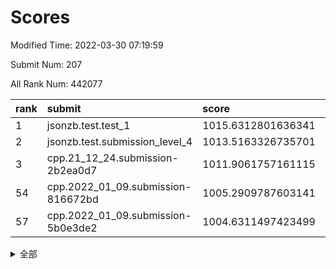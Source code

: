 # Scores

Modified Time: 2022-03-30 07:19:59

Submit Num: 207

All Rank Num: 442077

| rank |               submit               |       score        |       sigma        | pk_num |
| :--- | :--------------------------------- | :----------------- | :----------------- | :----- |
| 1    | jsonzb.test.test_1                 | 1015.6312801636341 | 0.8289191369714335 | 8541   |
| 2    | jsonzb.test.submission_level_4     | 1013.5163326735701 | 0.823084874259395  | 8540   |
| 3    | cpp.21_12_24.submission-2b2ea0d7   | 1011.9061757161115 | 0.791177220271954  | 8538   |
| 54   | cpp.2022_01_09.submission-816672bd | 1005.2909787603141 | 0.7139405991136032 | 8549   |
| 57   | cpp.2022_01_09.submission-5b0e3de2 | 1004.6311497423499 | 0.7208732426784467 | 8544   |


<details>
<summary>全部</summary>

| rank |                 submit                 |       score        |       sigma        | pk_num |
| :--- | :------------------------------------- | :----------------- | :----------------- | :----- |
| 1    | jsonzb.test.test_1                     | 1015.6312801636341 | 0.8289191369714335 | 8541   |
| 2    | jsonzb.test.submission_level_4         | 1013.5163326735701 | 0.823084874259395  | 8540   |
| 3    | cpp.21_12_24.submission-2b2ea0d7       | 1011.9061757161115 | 0.791177220271954  | 8538   |
| 4    | gobigger.level_3.submission_level_3_26 | 1011.5285470419182 | 0.7738291726470599 | 8546   |
| 5    | gobigger.level_3.submission_level_3_33 | 1011.4063157497816 | 0.7705241589617545 | 8540   |
| 6    | gobigger.level_3.submission_level_3_31 | 1011.2917245998419 | 0.7591484014999481 | 8545   |
| 7    | gobigger.level_3.submission_level_3_39 | 1010.9864189127554 | 0.7727633262329648 | 8540   |
| 8    | gobigger.level_3.submission_level_3_46 | 1010.9798826471675 | 0.7682837225638133 | 8545   |
| 9    | gobigger.level_3.submission_level_3_42 | 1010.7177383561476 | 0.7811271544349342 | 8540   |
| 10   | gobigger.level_3.submission_level_3_18 | 1010.6475941195963 | 0.7558078961685734 | 8543   |
| 11   | gobigger.level_3.submission_level_3_2  | 1010.4513779960837 | 0.7750951953652102 | 8545   |
| 12   | gobigger.level_3.submission_level_3_47 | 1010.3708643197439 | 0.7628373125065863 | 8546   |
| 13   | gobigger.level_3.submission_level_3_15 | 1010.2646888681369 | 0.7558566502237433 | 8540   |
| 14   | gobigger.level_3.submission_level_3_6  | 1010.2520557450736 | 0.7646042741456188 | 8542   |
| 15   | gobigger.level_3.submission_level_3_22 | 1010.2432423442035 | 0.7707105715254478 | 8539   |
| 16   | gobigger.level_3.submission_level_3_44 | 1010.2309788252696 | 0.7781581966729587 | 8541   |
| 17   | gobigger.level_3.submission_level_3_16 | 1010.1655724423882 | 0.7598172733767898 | 8543   |
| 18   | gobigger.level_3.submission_level_3_1  | 1010.1117262729938 | 0.733934716325586  | 8539   |
| 19   | gobigger.level_3.submission_level_3_5  | 1010.0881633041516 | 0.7562860828383494 | 8545   |
| 20   | gobigger.level_3.submission_level_3_35 | 1010.0333343149135 | 0.7461297726307156 | 8540   |
| 21   | gobigger.level_3.submission_level_3_28 | 1010.0305140142567 | 0.7460249306300321 | 8546   |
| 22   | gobigger.level_3.submission_level_3_40 | 1009.9508826254437 | 0.76886657956952   | 8548   |
| 23   | gobigger.level_3.submission_level_3_11 | 1009.9352243608531 | 0.7596470443803569 | 8545   |
| 24   | gobigger.level_3.submission_level_3_4  | 1009.9182714376681 | 0.7543971928469896 | 8546   |
| 25   | gobigger.level_3.submission_level_3_43 | 1009.9082470205033 | 0.7517624993357832 | 8541   |
| 26   | gobigger.level_3.submission_level_3_23 | 1009.8881502579977 | 0.7673170503629284 | 8544   |
| 27   | gobigger.level_3.submission_level_3_24 | 1009.8521076437535 | 0.7471577113275293 | 8539   |
| 28   | gobigger.level_3.submission_level_3_21 | 1009.8488151197452 | 0.7645898010341413 | 8537   |
| 29   | gobigger.level_3.submission_level_3_13 | 1009.7912475549003 | 0.7620161334688255 | 8541   |
| 30   | gobigger.level_3.submission_level_3_48 | 1009.7371563575865 | 0.7413098230818976 | 8543   |
| 31   | gobigger.level_3.submission_level_3_37 | 1009.6657529884385 | 0.7537200022938203 | 8541   |
| 32   | gobigger.level_3.submission_level_3_17 | 1009.5891307302236 | 0.7673678322372561 | 8543   |
| 33   | gobigger.level_3.submission_level_3_41 | 1009.5757052159622 | 0.7455731949157426 | 8544   |
| 34   | gobigger.level_3.submission_level_3_38 | 1009.5511735575271 | 0.7657063893202088 | 8542   |
| 35   | gobigger.level_3.submission_level_3_0  | 1009.5043060007549 | 0.7800978403975685 | 8545   |
| 36   | gobigger.level_3.submission_level_3_10 | 1009.4565253850976 | 0.7429926754966464 | 8543   |
| 37   | gobigger.level_3.submission_level_3_19 | 1009.4269236311942 | 0.7499103542749036 | 8540   |
| 38   | gobigger.level_3.submission_level_3_30 | 1009.3983929159607 | 0.7525633443660767 | 8545   |
| 39   | gobigger.level_3.submission_level_3_45 | 1009.3711787985137 | 0.7513138868226574 | 8541   |
| 40   | gobigger.level_3.submission_level_3_8  | 1009.3537332047747 | 0.7595274895563358 | 8547   |
| 41   | gobigger.level_3.submission_level_3_14 | 1009.333312246073  | 0.756828687728138  | 8542   |
| 42   | gobigger.level_3.submission_level_3_29 | 1009.2979835775013 | 0.7499158230695631 | 8542   |
| 43   | gobigger.level_3.submission_level_3_25 | 1009.2976396562707 | 0.756528132625765  | 8544   |
| 44   | gobigger.level_3.submission_level_3_32 | 1009.2495496264968 | 0.7551806005330371 | 8544   |
| 45   | gobigger.level_3.submission_level_3_12 | 1009.1238421073754 | 0.7623887397195946 | 8545   |
| 46   | gobigger.level_3.submission_level_3_27 | 1009.1002317486079 | 0.7518538705090643 | 8540   |
| 47   | gobigger.level_3.submission_level_3_34 | 1009.0347225193356 | 0.749038091021579  | 8546   |
| 48   | gobigger.level_3.submission_level_3_3  | 1009.029839083463  | 0.7786089687359201 | 8542   |
| 49   | gobigger.level_3.submission_level_3_36 | 1008.6935566427842 | 0.7539681749640355 | 8541   |
| 50   | gobigger.level_3.submission_level_3_7  | 1008.5820317805154 | 0.7295041409358182 | 8543   |
| 51   | gobigger.level_3.submission_level_3_20 | 1008.5724633787573 | 0.7446178394971001 | 8539   |
| 52   | gobigger.level_3.submission_level_3_49 | 1008.4206344674494 | 0.7546166883269099 | 8537   |
| 53   | gobigger.level_3.submission_level_3_9  | 1008.3640242679699 | 0.7413749249599082 | 8545   |
| 54   | cpp.2022_01_09.submission-816672bd     | 1005.2909787603141 | 0.7139405991136032 | 8549   |
| 55   | gobigger.level_1.submission_level_1_41 | 1004.726222105335  | 0.7159091067377081 | 8540   |
| 56   | gobigger.level_1.submission_level_1_37 | 1004.7182618349808 | 0.7057242687249227 | 8544   |
| 57   | cpp.2022_01_09.submission-5b0e3de2     | 1004.6311497423499 | 0.7208732426784467 | 8544   |
| 58   | gobigger.level_1.submission_level_1_20 | 1004.3649579457447 | 0.7157551259366639 | 8543   |
| 59   | gobigger.level_1.submission_level_1_31 | 1004.3402742644969 | 0.7059586373853818 | 8544   |
| 60   | gobigger.level_1.submission_level_1_8  | 1004.3164048191846 | 0.7137323820534279 | 8542   |
| 61   | gobigger.level_1.submission_level_1_14 | 1004.1804135631172 | 0.7151286303100287 | 8546   |
| 62   | gobigger.level_1.submission_level_1_1  | 1004.0871907691813 | 0.7270406662708928 | 8543   |
| 63   | gobigger.level_1.submission_level_1_18 | 1004.0582153333415 | 0.7169979384495714 | 8543   |
| 64   | gobigger.level_1.submission_level_1_48 | 1003.9634867765192 | 0.7190292648606245 | 8546   |
| 65   | gobigger.level_1.submission_level_1_43 | 1003.815634469947  | 0.7169557341389426 | 8543   |
| 66   | gobigger.level_1.submission_level_1_17 | 1003.8120663133675 | 0.7101903056450749 | 8543   |
| 67   | gobigger.level_1.submission_level_1_42 | 1003.7521391280641 | 0.7144568612298313 | 8546   |
| 68   | gobigger.level_1.submission_level_1_34 | 1003.6130457150014 | 0.7076689877541078 | 8543   |
| 69   | gobigger.level_1.submission_level_1_47 | 1003.4682726055205 | 0.7149601941420262 | 8541   |
| 70   | gobigger.level_1.submission_level_1_2  | 1003.4639673396922 | 0.721274652179158  | 8536   |
| 71   | gobigger.level_1.submission_level_1_30 | 1003.4166171973718 | 0.7158238508695802 | 8537   |
| 72   | gobigger.level_1.submission_level_1_27 | 1003.4125421462178 | 0.7269997169448618 | 8537   |
| 73   | gobigger.level_1.submission_level_1_15 | 1003.3642892293454 | 0.7075679619327442 | 8541   |
| 74   | gobigger.level_1.submission_level_1_11 | 1003.36384327324   | 0.7215846621980335 | 8548   |
| 75   | gobigger.level_1.submission_level_1_49 | 1003.304313551621  | 0.7066172446856568 | 8543   |
| 76   | gobigger.level_1.submission_level_1_19 | 1003.3031857515051 | 0.703146480964974  | 8543   |
| 77   | gobigger.level_1.submission_level_1_9  | 1003.2976706238722 | 0.712868573366482  | 8548   |
| 78   | gobigger.level_1.submission_level_1_12 | 1003.205436917953  | 0.7140816012576511 | 8543   |
| 79   | gobigger.level_1.submission_level_1_39 | 1003.1589426248497 | 0.725359431918305  | 8541   |
| 80   | gobigger.level_1.submission_level_1_46 | 1003.1045442998874 | 0.7126201245661146 | 8540   |
| 81   | gobigger.level_1.submission_level_1_24 | 1003.0947821340059 | 0.7162248511987209 | 8543   |
| 82   | gobigger.level_1.submission_level_1_25 | 1003.0623485329446 | 0.7179399175780753 | 8539   |
| 83   | gobigger.level_1.submission_level_1_33 | 1003.0609473815456 | 0.7057986170885615 | 8542   |
| 84   | gobigger.level_1.submission_level_1_0  | 1003.0526455653498 | 0.7164284227855794 | 8538   |
| 85   | gobigger.level_1.submission_level_1_26 | 1003.0494023468956 | 0.7179228545433595 | 8543   |
| 86   | gobigger.level_1.submission_level_1_28 | 1002.9650717612417 | 0.6963199984909622 | 8536   |
| 87   | gobigger.level_1.submission_level_1_4  | 1002.9281977298482 | 0.7194654353583302 | 8539   |
| 88   | gobigger.level_1.submission_level_1_38 | 1002.9021268170951 | 0.7298038653565782 | 8547   |
| 89   | gobigger.level_1.submission_level_1_16 | 1002.8721001175578 | 0.7174470935403852 | 8542   |
| 90   | gobigger.level_1.submission_level_1_36 | 1002.8417950659156 | 0.7092406059199609 | 8545   |
| 91   | gobigger.level_1.submission_level_1_23 | 1002.8330578401143 | 0.7187591191625808 | 8546   |
| 92   | gobigger.level_1.submission_level_1_44 | 1002.8175287839709 | 0.6985967951939264 | 8545   |
| 93   | gobigger.level_1.submission_level_1_40 | 1002.8046433672312 | 0.7172371096821707 | 8546   |
| 94   | gobigger.level_1.submission_level_1_21 | 1002.7654496217434 | 0.7165789088066931 | 8536   |
| 95   | gobigger.level_1.submission_level_1_5  | 1002.730121508048  | 0.7113385092288673 | 8545   |
| 96   | gobigger.level_1.submission_level_1_45 | 1002.7163215878901 | 0.7075557088698265 | 8543   |
| 97   | gobigger.level_1.submission_level_1_10 | 1002.6767953800678 | 0.7046442056737818 | 8544   |
| 98   | gobigger.level_1.submission_level_1_7  | 1002.6396954820825 | 0.7104532213210734 | 8541   |
| 99   | gobigger.level_1.submission_level_1_35 | 1002.5903323230665 | 0.7210419212173648 | 8543   |
| 100  | gobigger.level_1.submission_level_1_29 | 1002.5229205241401 | 0.7230687701877381 | 8540   |
| 101  | gobigger.level_1.submission_level_1_6  | 1002.4629375150142 | 0.7151704381204448 | 8546   |
| 102  | gobigger.level_1.submission_level_1_13 | 1002.3023507198031 | 0.7162060021684964 | 8542   |
| 103  | gobigger.level_1.submission_level_1_32 | 1001.7786153889382 | 0.7022818841206275 | 8542   |
| 104  | gobigger.level_1.submission_level_1_3  | 1001.7188670081752 | 0.7155220495944138 | 8544   |
| 105  | gobigger.level_1.submission_level_1_22 | 1001.6355082675052 | 0.7161704291105551 | 8537   |
| 106  | gobigger.random.submission_random_15   | 997.7362049271449  | 0.7080015055713637 | 8544   |
| 107  | gobigger.random.submission_random_39   | 997.5685178045734  | 0.7141539495822447 | 8546   |
| 108  | gobigger.random.submission_random_47   | 997.4719277376721  | 0.7108544852440811 | 8545   |
| 109  | gobigger.random.submission_random_29   | 997.0070621434021  | 0.70096332793421   | 8538   |
| 110  | gobigger.random.submission_random_21   | 996.9521155327928  | 0.7120204200822492 | 8543   |
| 111  | gobigger.random.submission_random_18   | 996.9487341964252  | 0.7118117258713723 | 8541   |
| 112  | gobigger.random.submission_random_19   | 996.7722119346413  | 0.7127434885224437 | 8542   |
| 113  | gobigger.random.submission_random_26   | 996.7539269929084  | 0.7053575347640902 | 8536   |
| 114  | gobigger.random.submission_random_30   | 996.7408553784085  | 0.7169199472272699 | 8546   |
| 115  | gobigger.random.submission_random_8    | 996.6987794997825  | 0.7146062953220333 | 8542   |
| 116  | gobigger.random.submission_random_36   | 996.4966228164011  | 0.7153877262717261 | 8547   |
| 117  | gobigger.random.submission_random_1    | 996.4085634946949  | 0.7169137301475066 | 8543   |
| 118  | gobigger.random.submission_random_31   | 996.4039934212988  | 0.715836393303913  | 8542   |
| 119  | gobigger.random.submission_random_12   | 996.3989275436098  | 0.7162031005857654 | 8540   |
| 120  | gobigger.random.submission_random_16   | 996.3704643525662  | 0.7032319620515994 | 8546   |
| 121  | gobigger.random.submission_random_25   | 996.3146154198815  | 0.7074008036795579 | 8548   |
| 122  | gobigger.random.submission_random_17   | 996.3044073780233  | 0.709465852642779  | 8537   |
| 123  | gobigger.random.submission_random_42   | 996.2641199286568  | 0.716141261192373  | 8542   |
| 124  | gobigger.random.submission_random_23   | 996.2576780541343  | 0.7130042974939867 | 8541   |
| 125  | gobigger.random.submission_random_24   | 996.1215132297963  | 0.7010844345569007 | 8544   |
| 126  | gobigger.random.submission_random_37   | 996.0814381220265  | 0.7113375359910531 | 8540   |
| 127  | gobigger.random.submission_random_27   | 996.0757559269986  | 0.7193666726358364 | 8541   |
| 128  | gobigger.random.submission_random_2    | 996.0547722516403  | 0.7060301451175736 | 8546   |
| 129  | gobigger.random.submission_random_0    | 996.0521118515597  | 0.6989399526616669 | 8543   |
| 130  | gobigger.random.submission_random_41   | 996.000679092824   | 0.7137670332006013 | 8545   |
| 131  | gobigger.random.submission_random_6    | 995.98128820565    | 0.7131837858484162 | 8545   |
| 132  | gobigger.random.submission_random_43   | 995.9739811090558  | 0.6999362710695041 | 8545   |
| 133  | gobigger.random.submission_random_5    | 995.880479512876   | 0.7194475052395803 | 8543   |
| 134  | gobigger.random.submission_random_9    | 995.8348652298329  | 0.7133865713428249 | 8541   |
| 135  | gobigger.random.submission_random_32   | 995.8067099675355  | 0.7054250652713189 | 8542   |
| 136  | gobigger.random.submission_random_22   | 995.8058496943023  | 0.7157321577655819 | 8541   |
| 137  | gobigger.random.submission_random_34   | 995.7911331730253  | 0.7144128602226447 | 8538   |
| 138  | gobigger.random.submission_random_49   | 995.758505954384   | 0.7045269578281551 | 8544   |
| 139  | gobigger.random.submission_random_7    | 995.7454992115504  | 0.7059194199052601 | 8545   |
| 140  | gobigger.random.submission_random_13   | 995.7298069095702  | 0.7113806911881917 | 8545   |
| 141  | gobigger.random.submission_random_33   | 995.7143975460397  | 0.7104187903662419 | 8545   |
| 142  | gobigger.random.submission_random_45   | 995.5785388537739  | 0.7137989401155487 | 8542   |
| 143  | gobigger.random.submission_random_3    | 995.5553537304781  | 0.7241929065214121 | 8550   |
| 144  | gobigger.random.submission_random_48   | 995.5375665079735  | 0.7176531478328443 | 8541   |
| 145  | gobigger.random.submission_random_35   | 995.5093866162129  | 0.7270051647830126 | 8541   |
| 146  | gobigger.random.submission_random_20   | 995.4349156961315  | 0.6982654106567011 | 8543   |
| 147  | gobigger.random.submission_random_10   | 995.3923586864728  | 0.7051922964490459 | 8545   |
| 148  | gobigger.random.submission_random_46   | 995.3590468428893  | 0.7010229589292757 | 8544   |
| 149  | gobigger.random.submission_random_4    | 995.228964022046   | 0.7297923595432322 | 8544   |
| 150  | gobigger.random.submission_random_40   | 995.1565310649968  | 0.718087006586613  | 8539   |
| 151  | gobigger.random.submission_random_14   | 995.0589096118749  | 0.7082431088501085 | 8544   |
| 152  | gobigger.random.submission_random_44   | 994.8162440266872  | 0.7302996142660179 | 8538   |
| 153  | gobigger.random.submission_random_28   | 994.8047547304108  | 0.6977563493050409 | 8544   |
| 154  | gobigger.random.submission_random_38   | 994.6759215739844  | 0.7289742869280228 | 8543   |
| 155  | gobigger.random.submission_random_11   | 994.5908937434563  | 0.7080800585804309 | 8540   |
| 156  | gobigger.level_2.submission_level_2_46 | 994.0685286150164  | 0.7197970202198115 | 8542   |
| 157  | gobigger.level_2.submission_level_2_9  | 993.7129420614824  | 0.7489404389663645 | 8543   |
| 158  | gobigger.level_2.submission_level_2_34 | 993.6952883198176  | 0.7356215733387284 | 8543   |
| 159  | gobigger.level_2.submission_level_2_1  | 993.6117564254549  | 0.7362556264559547 | 8548   |
| 160  | gobigger.level_2.submission_level_2_26 | 993.590628176693   | 0.7300424842540859 | 8544   |
| 161  | gobigger.level_2.submission_level_2_13 | 993.5634916663397  | 0.7456763726031799 | 8540   |
| 162  | gobigger.level_2.submission_level_2_30 | 993.3878723741901  | 0.7290084453919004 | 8542   |
| 163  | gobigger.level_2.submission_level_2_47 | 993.2482707666593  | 0.7352648943298363 | 8540   |
| 164  | gobigger.level_2.submission_level_2_16 | 993.0386087574228  | 0.7240588529606805 | 8544   |
| 165  | gobigger.level_2.submission_level_2_10 | 993.0097195341236  | 0.719048609259713  | 8545   |
| 166  | gobigger.level_2.submission_level_2_5  | 992.9344808858865  | 0.7345787533383581 | 8541   |
| 167  | gobigger.level_2.submission_level_2_39 | 992.8342571158984  | 0.7262858486467448 | 8539   |
| 168  | gobigger.level_2.submission_level_2_12 | 992.7596185092717  | 0.734931474580676  | 8543   |
| 169  | gobigger.level_2.submission_level_2_32 | 992.7538259578483  | 0.7275799054274777 | 8539   |
| 170  | gobigger.level_2.submission_level_2_48 | 992.7334901677798  | 0.7374146629298953 | 8545   |
| 171  | gobigger.level_2.submission_level_2_6  | 992.6639486371923  | 0.743624780990763  | 8542   |
| 172  | gobigger.level_2.submission_level_2_40 | 992.5561688307789  | 0.76532433430503   | 8542   |
| 173  | gobigger.level_2.submission_level_2_28 | 992.5377020608582  | 0.7515568948235075 | 8546   |
| 174  | gobigger.level_2.submission_level_2_15 | 992.5322085665233  | 0.7342422334711787 | 8541   |
| 175  | gobigger.level_2.submission_level_2_18 | 992.5088961131138  | 0.7678325752025322 | 8548   |
| 176  | gobigger.level_2.submission_level_2_19 | 992.5069636011972  | 0.7307310696163934 | 8544   |
| 177  | gobigger.level_2.submission_level_2_8  | 992.3651448854002  | 0.7432477181513614 | 8543   |
| 178  | gobigger.level_2.submission_level_2_4  | 992.3232570918323  | 0.7426305301346007 | 8549   |
| 179  | gobigger.level_2.submission_level_2_42 | 992.322206280647   | 0.7408745875905286 | 8540   |
| 180  | gobigger.level_2.submission_level_2_31 | 992.3113491047496  | 0.7388377335862639 | 8541   |
| 181  | gobigger.level_2.submission_level_2_2  | 992.2457547011486  | 0.7535170369044716 | 8546   |
| 182  | gobigger.level_2.submission_level_2_38 | 992.1979984960981  | 0.7418722273511982 | 8536   |
| 183  | gobigger.level_2.submission_level_2_41 | 992.1958893966246  | 0.734583417438992  | 8543   |
| 184  | gobigger.level_2.submission_level_2_20 | 992.1697786561414  | 0.7489452070061307 | 8546   |
| 185  | gobigger.level_2.submission_level_2_3  | 992.1311379005999  | 0.7683861714333482 | 8542   |
| 186  | gobigger.level_2.submission_level_2_43 | 992.1219316015714  | 0.7331747287714178 | 8542   |
| 187  | gobigger.level_2.submission_level_2_24 | 992.0669507583474  | 0.7338732277908556 | 8540   |
| 188  | gobigger.level_2.submission_level_2_21 | 992.0541228797756  | 0.747493653567599  | 8545   |
| 189  | gobigger.level_2.submission_level_2_35 | 992.0477862442183  | 0.7419854312418572 | 8544   |
| 190  | gobigger.level_2.submission_level_2_17 | 992.0232333796814  | 0.7527758489733196 | 8544   |
| 191  | gobigger.level_2.submission_level_2_36 | 992.0160278930471  | 0.7412804711165536 | 8540   |
| 192  | gobigger.level_2.submission_level_2_45 | 992.0099670152975  | 0.7469461096558079 | 8541   |
| 193  | gobigger.level_2.submission_level_2_33 | 991.9820361226061  | 0.7364109177333333 | 8541   |
| 194  | gobigger.level_2.submission_level_2_0  | 991.8799920206015  | 0.733520910695415  | 8540   |
| 195  | gobigger.level_2.submission_level_2_22 | 991.848034536127   | 0.7474498657138169 | 8541   |
| 196  | gobigger.level_2.submission_level_2_23 | 991.8358105635791  | 0.7363632092133301 | 8542   |
| 197  | gobigger.level_2.submission_level_2_49 | 991.8091319027391  | 0.7426662821764619 | 8543   |
| 198  | gobigger.level_2.submission_level_2_7  | 991.7839111697823  | 0.7437751189744344 | 8541   |
| 199  | gobigger.level_2.submission_level_2_44 | 991.768156413669   | 0.736520442920707  | 8545   |
| 200  | gobigger.level_2.submission_level_2_11 | 991.5563912895421  | 0.7315753291975743 | 8538   |
| 201  | gobigger.level_2.submission_level_2_27 | 991.4737737763157  | 0.734464014616264  | 8545   |
| 202  | gobigger.level_2.submission_level_2_29 | 991.3641125329536  | 0.7571170126766845 | 8537   |
| 203  | gobigger.level_2.submission_level_2_25 | 991.0569668529844  | 0.757096509780527  | 8545   |
| 204  | gobigger.level_2.submission_level_2_14 | 990.9522140800343  | 0.7620202182374161 | 8540   |
| 205  | gobigger.level_2.submission_level_2_37 | 990.3976417562562  | 0.7830576919506794 | 8543   |
| 206  | gobigger.none.submission_none_0        | 977.1364136514428  | 1.3247264978090614 | 8545   |
| 207  | gobigger.none.submission_none_1        | 975.5653998603843  | 1.508976207227104  | 8542   |

</details>
